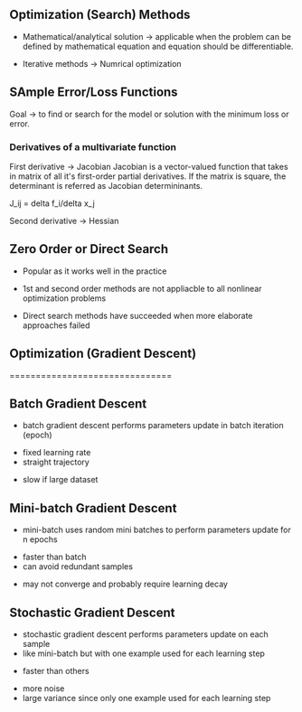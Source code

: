 ## Optimization (Search) Methods
- Mathematical/analytical solution -> applicable when the problem can be defined by mathematical equation and equation should be differentiable. 

- Iterative methods -> Numrical optimization

## SAmple Error/Loss Functions
Goal -> to find or search for the model or solution with the minimum loss or error. 

### Derivatives of a multivariate function


First derivative -> Jacobian
Jacobian is a vector-valued function that takes in matrix of all it's first-order partial derivatives.
If the matrix is square,  the determinant is referred as Jacobian determininants. 

J_ij = delta f_i/delta x_j

Second derivative -> Hessian

## Zero Order or Direct Search
- Popular as it works well in the practice
- 1st and second order methods are not appliacble to all
  nonlinear optimization problems

- Direct search methods have succeeded when more elaborate       
  approaches failed



## Optimization (Gradient Descent)
===============================

Batch Gradient Descent
----------------------

* batch gradient descent performs parameters update in batch iteration (epoch)
+ fixed learning rate
+ straight trajectory
- slow if large dataset

Mini-batch Gradient Descent
---------------------------

* mini-batch uses random mini batches to perform parameters update for n epochs
+ faster than batch
+ can avoid redundant samples
- may not converge and probably require learning decay

Stochastic Gradient Descent
---------------------------

* stochastic gradient descent performs parameters update on each sample
* like mini-batch but with one example used for each learning step
+ faster than others
- more noise
- large variance since only one example used for each learning step



